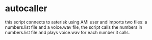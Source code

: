 # autocaller
this script connects to asterisk using AMI user and imports two files: a numbers.list file and a voice.wav file, the script calls the numbers in numbers.list file and plays voice.wav for each number it calls.
